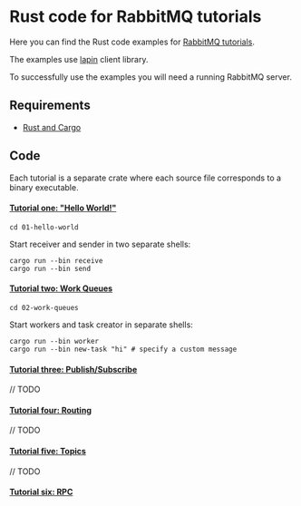 # Rust code for RabbitMQ tutorials

Here you can find the Rust code examples for [RabbitMQ
tutorials](https://www.rabbitmq.com/getstarted.html).

The examples use [lapin](https://github.com/sozu-proxy/lapin) client library.

To successfully use the examples you will need a running RabbitMQ server.

## Requirements

* [Rust and Cargo](https://www.rust-lang.org/tools/install)

## Code
Each tutorial is a separate crate where each source file corresponds to a
binary executable.

#### [Tutorial one: "Hello World!"](https://www.rabbitmq.com/tutorial-one-dotnet.html)
```
cd 01-hello-world
```
Start receiver and sender in two separate shells:
```
cargo run --bin receive
cargo run --bin send
```

#### [Tutorial two: Work Queues](https://www.rabbitmq.com/tutorial-two-dotnet.html)
```
cd 02-work-queues
```
Start workers and task creator in separate shells:
```
cargo run --bin worker
cargo run --bin new-task "hi" # specify a custom message
```

#### [Tutorial three: Publish/Subscribe](https://www.rabbitmq.com/tutorial-three-dotnet.html)
// TODO

#### [Tutorial four: Routing](https://www.rabbitmq.com/tutorial-four-dotnet.html)
// TODO

#### [Tutorial five: Topics](https://www.rabbitmq.com/tutorial-five-dotnet.html)
// TODO

#### [Tutorial six: RPC](https://www.rabbitmq.com/tutorial-six-dotnet.html)

